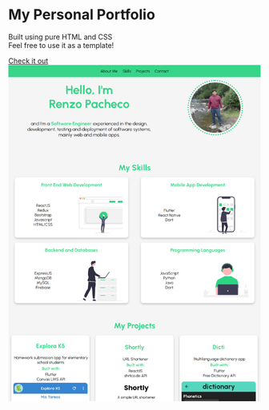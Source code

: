 # My Personal Portfolio

Built using pure HTML and CSS\
Feel free to use it as a template!

[Check it out](https://renzopachecoj.github.io/portfolio/)\
![Screenshot](/screenshot.png)
